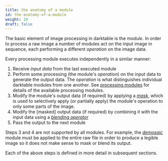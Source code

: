 ```yaml
---
title: the anatomy of a module
id: the-anatomy-of-a-module
weight: 10
draft: false
---
```


The basic element of image processing in darktable is the _module_. In order to process a raw image a number of modules act on the input image in sequence, each performing a different _operation_ on the image data.

Every processing module executes independently in a similar manner:

1. Receive _input data_ from the last executed module
2. Perform some processing (the module's _operation_) on the input data to generate the output data. The _operation_ is what distinguishes individual darktable modules from one another. See [processing modules](../../module-reference/processing-modules/_index.md) for details of the available processing modules.
3. Modify the module's output data (if required) by applying a [_mask_](../masking-and-blending/masks/_index.md), which is used to selectively apply (or partially apply) the module's operation to only some parts of the image. 
4. Modify the \[masked\] output data (if required) by combining it with the input data using a [_blending operator_](../masking-and-blending/blend-modes.md)
5. Pass the output to the next module

Steps 3 and 4 are not supported by all modules. For example, the [_demosaic_](../../../module-reference/processing-modules/demosaic.md) module must be applied to the entire raw file in order to produce a legible image so it does not make sense to mask or blend its output.

Each of the above steps is defined in more detail in subsequent sections.

